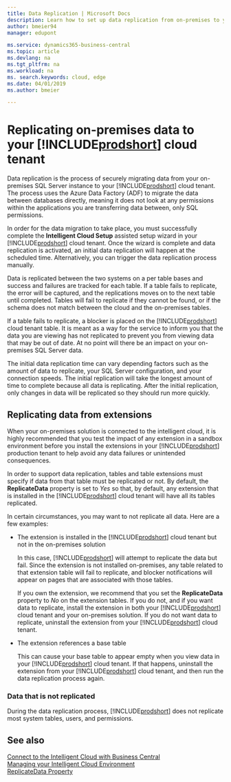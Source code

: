 ```yaml
---
title: Data Replication | Microsoft Docs
description: Learn how to set up data replication from on-premises to your Business Central tenant so you can connect to the intelligent cloud.
author: bmeier94
manager: edupont

ms.service: dynamics365-business-central
ms.topic: article
ms.devlang: na
ms.tgt_pltfrm: na
ms.workload: na
ms. search.keywords: cloud, edge
ms.date: 04/01/2019
ms.author: bmeier

---
```

# Replicating on-premises data to your [!INCLUDE[prodshort](../developer/includes/prodshort.md)] cloud tenant

Data replication is the process of securely migrating data from your on-premises SQL Server instance to your [!INCLUDE[prodshort](../developer/includes/prodshort.md)] cloud tenant. The process uses the Azure Data Factory (ADF) to migrate the data between databases directly, meaning it does not look at any permissions within the applications you are transferring data between, only SQL permissions.  

In order for the data migration to take place, you must successfully complete the **Intelligent Cloud Setup** assisted setup wizard in your [!INCLUDE[prodshort](../developer/includes/prodshort.md)] cloud tenant. Once the wizard is complete and data replication is activated, an initial data replication will happen at the scheduled time. Alternatively, you can trigger the data replication process manually.  

Data is replicated between the two systems on a per table bases and success and failures are tracked for each table. If a table fails to replicate, the error will be captured, and the replications moves on to the next table until completed. Tables will fail to replicate if they cannot be found, or if the schema does not match between the cloud and the on-premises tables.  

If a table fails to replicate, a blocker is placed on the [!INCLUDE[prodshort](../developer/includes/prodshort.md)] cloud tenant table. It is meant as a way for the service to inform you that the data you are viewing has not replicated to prevent you from viewing data that may be out of date. At no point will there be an impact on your on-premises SQL Server data.  

The initial data replication time can vary depending factors such as the amount of data to replicate, your SQL Server configuration, and your connection speeds. The initial replication will take the longest amount of time to complete because all data is replicating. After the initial replication, only changes in data will be replicated so they should run more quickly.  

## Replicating data from extensions

When your on-premises solution is connected to the intelligent cloud, it is highly recommended that you test the impact of any extension in a sandbox environment before you install the extensions in your [!INCLUDE[prodshort](../developer/includes/prodshort.md)] production tenant to help avoid any data failures or unintended consequences.  

In order to support data replication, tables and table extensions must specify if data from that table must be replicated or not. By default, the **ReplicateData** property is set to *Yes* so that, by default, any extension that is installed in the [!INCLUDE[prodshort](../developer/includes/prodshort.md)] cloud tenant will have all its tables replicated.  

In certain circumstances, you may want to not replicate all data. Here are a few examples:

- The extension is installed in the [!INCLUDE[prodshort](../developer/includes/prodshort.md)] cloud tenant but not in the on-premises solution

    In this case, [!INCLUDE[prodshort](../developer/includes/prodshort.md)] will attempt to replicate the data but fail. Since the extension is not installed on-premises, any table related to that extension table will fail to replicate, and blocker notifications will appear on pages that are associated with those tables.

    If you own the extension, we recommend that you set the **ReplicateData** property to *No* on the extension tables. If you do not, and if you want data to replicate, install the extension in both your [!INCLUDE[prodshort](../developer/includes/prodshort.md)] cloud tenant and your on-premises solution. If you do not want data to replicate, uninstall the extension from your [!INCLUDE[prodshort](../developer/includes/prodshort.md)] cloud tenant.  

- The extension references a base table

    This can cause your base table to appear empty when you view data in your [!INCLUDE[prodshort](../developer/includes/prodshort.md)] cloud tenant. If that happens, uninstall the extension from your [!INCLUDE[prodshort](../developer/includes/prodshort.md)] cloud tenant, and then run the data replication process again.

### Data that is not replicated

During the data replication process, [!INCLUDE[prodshort](../developer/includes/prodshort.md)] does not replicate most system tables, users, and permissions.  

## See also

[Connect to the Intelligent Cloud with Business Central](about-intelligent-edge.md)  
[Managing your Intelligent Cloud Environment](manage-intelligent-edge.md)  
[ReplicateData Property](../developer/properties/devenv-replicatedata-property.md)  
